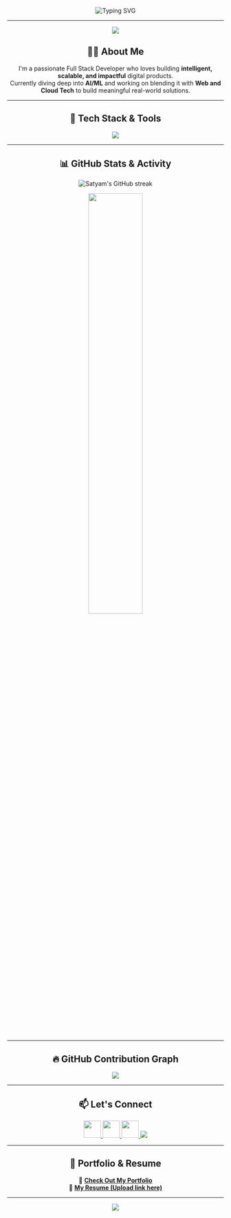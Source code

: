 <!-- Glowing 3D Banner -->
<p align="center">
  <img src="https://readme-typing-svg.demolab.com/?font=Fira+Code&size=36&duration=3000&pause=1000&color=0EF6CC&center=true&vCenter=true&width=1000&height=100&lines=Hi+%F0%9F%91%8B%2C+I'm+Satyam+Pandey!;Web+Dev+%7C+AI%2FML+%7C+Cloud+Explorer;Crafting+Solutions+With+Code+%F0%9F%A7%91%E2%80%8D%F0%9F%92%BB" alt="Typing SVG" />
</p>

---

<!-- Animated Quote with Sparkles -->
<p align="center">
  <img src="https://quotes-github-readme.vercel.app/api?type=horizontal&theme=tokyonight&quote=Innovation%20starts%20with%20curiosity%20and%20code." />
</p>

<!-- About Me -->
<h2 align="center">👨‍💻 About Me</h2>
<p align="center">
  I'm a passionate Full Stack Developer who loves building <strong>intelligent, scalable, and impactful</strong> digital products.<br>
  Currently diving deep into <strong>AI/ML</strong> and working on blending it with <strong>Web and Cloud Tech</strong> to build meaningful real-world solutions.
</p>

---

<!-- Tech Stack Showcase -->
<h2 align="center">🧠 Tech Stack & Tools</h2>
<p align="center">
  <img src="https://skillicons.dev/icons?i=react,nextjs,ts,js,nodejs,express,django,python,cpp,java,mysql,mongodb,postgresql,aws,docker,kubernetes,tailwind,figma,linux,selenium" />
</p>

---

<!-- GitHub Stats - Dark Neon Theme -->
<h2 align="center">📊 GitHub Stats & Activity</h2>
<p align="center">
  <img src="https://github-readme-streak-stats.herokuapp.com/?user=satyampandey444&theme=radical" alt="Satyam's GitHub streak" />
</p>
<p align="center">
  <img src="https://github-readme-stats.vercel.app/api/top-langs/?username=satyampandey444&layout=compact&theme=tokyonight&langs_count=10&border_radius=20" width="50%" />
</p>

---

<!-- Activity Graph -->
<h2 align="center">🔥 GitHub Contribution Graph</h2>
<p align="center">
  <img src="https://github-readme-activity-graph.vercel.app/graph?username=satyampandey444&theme=tokyo-night&hide_border=true" />
</p>

---

<!-- Contact & Links -->
<h2 align="center">📫 Let's Connect</h2>
<p align="center">
  <a href="https://www.linkedin.com/in/satyam-pandey-66449b230/" target="_blank">
    <img src="https://skillicons.dev/icons?i=linkedin" height="40" />
  </a>
  <a href="https://leetcode.com/u/satyampandey_444/" target="_blank">
    <img src="https://skillicons.dev/icons?i=leetcode" height="40" />
  </a>
  <a href="https://instagram.com/satyampandey_444" target="_blank">
    <img src="https://skillicons.dev/icons?i=instagram" height="40" />
  </a>
  <a href="mailto:satyampandey5505@gmail.com" target="_blank">
    <img src="https://img.shields.io/badge/Gmail-D14836?style=for-the-badge&logo=gmail&logoColor=white" />
  </a>
</p>

---

<!-- Portfolio & Resume -->
<h2 align="center">🧩 Portfolio & Resume</h2>
<p align="center">
  🔗 <a href="https://satyampandey444.github.io/My_Portfolio/index.html" target="_blank"><strong>Check Out My Portfolio</strong></a> <br>
  📄 <a href="#" target="_blank"><strong>My Resume (Upload link here)</strong></a>
</p>

---

<!-- Footer -->
<p align="center">
  <img src="https://capsule-render.vercel.app/api?type=waving&color=0EF6CC&height=120&section=footer"/>
</p>
